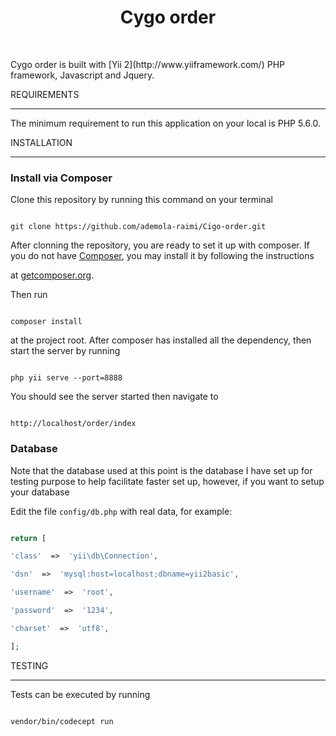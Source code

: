 
<p  align="center">

<a  href="https://github.com/yiisoft"  target="_blank">

</a>

<h1  align="center">Cygo order</h1>

<br>

</p>
Cygo order is built with [Yii 2](http://www.yiiframework.com/) PHP framework, Javascript and Jquery.
  
  

REQUIREMENTS

------------

  

The minimum requirement to run this application on your local is PHP 5.6.0.

  
  

INSTALLATION

------------

  

### Install via Composer

  
Clone this repository by running this command on your terminal

~~~

git clone https://github.com/ademola-raimi/Cigo-order.git

~~~

After clonning the repository, you are ready to set it up with composer. If you do not have [Composer](http://getcomposer.org/), you may install it by following the instructions

at [getcomposer.org](http://getcomposer.org/doc/00-intro.md#installation-nix).

  



  Then run 

~~~

composer install

~~~
at the project root. After composer has installed all the dependency, then start the server by running 
  
~~~

php yii serve --port=8888

~~~

You should see the server started then navigate to
  

~~~

http://localhost/order/index

~~~


### Database

  
Note that the database used at this point is the database I have set up for testing purpose to help facilitate faster set up, however, if you want to setup your database

Edit the file `config/db.php` with real data, for example:

  

```php

return [

'class'  =>  'yii\db\Connection',

'dsn'  =>  'mysql:host=localhost;dbname=yii2basic',

'username'  =>  'root',

'password'  =>  '1234',

'charset'  =>  'utf8',

];

```

  
  

TESTING

-------

Tests can be executed by running

  

```

vendor/bin/codecept run

```
